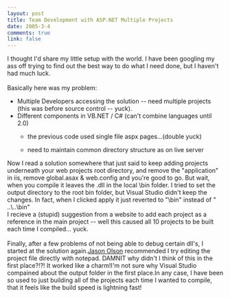 ```yaml
--- 
layout: post
title: Team Development with ASP.NET Multiple Projects
date: 2005-3-4
comments: true
link: false
---
```

<div style="clear:both;"></div>I thought I'd share my little setup with the world. I have been googling my ass off trying to find out the best way to do what I need done, but I haven't had much luck.<br /><br />Basically here was my problem:<br /><ul> <li>Multiple Developers accessing the solution -- need multiple projects (this was before source control -- yuck).</li> <li>Different components in VB.NET / C# (can't combine languages until 2.0)<br /></li> <ul> <li>the previous code used single file aspx pages...(double yuck)<br /></li></ul> <ul> <li>need to maintain common directory structure as on live server<br /></li> </ul></ul> Now I read a solution somewhere that just said to keep adding projects underneath your web projects root directory, and remove the "application" in iis, remove global.asax & web.config and you're good to go. But wait, when you compile it leaves the .dll in the local \bin folder. I tried to set the output directory to the root bin folder, but Visual Studio didn't keep the changes. In fact, when I clicked apply it just reverted to "\bin" instead of " ..\..\bin"<br />I recieve a (stupid) suggestion from a website to add each project as a reference in the main project -- well this caused all 10 projects to be built each time I compiled... yuck.<br /><br />Finally, after a few problems of not being able to debug certain dll's, I started at the solution again.<a href="http://jolson.geekswithblogs.net">Jason Olson</a> recommended I try editing the project file directly with notepad. DAMNIT why didn't I think of this in the first place?!?! It worked like a charm!I'm not sure why Visual Studio compained about the output folder in the first place.In any case, I have been so used to just building all of the projects each time I wanted to compile, that it feels like the build speed is lightning fast!<div style="clear:both; padding-bottom: 0.25em;"></div>
